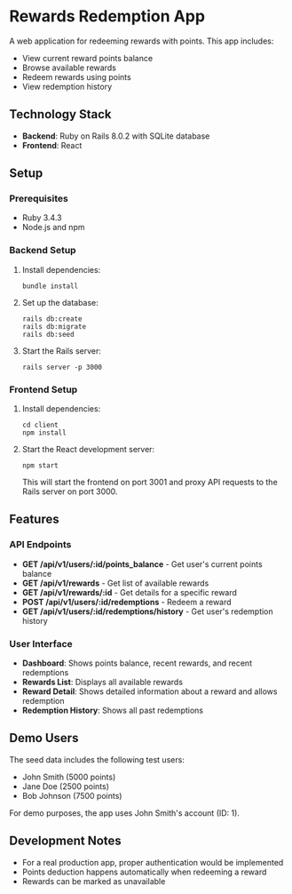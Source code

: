 # Rewards Redemption App

A web application for redeeming rewards with points. This app includes:

- View current reward points balance
- Browse available rewards
- Redeem rewards using points
- View redemption history

## Technology Stack

- **Backend**: Ruby on Rails 8.0.2 with SQLite database
- **Frontend**: React

## Setup

### Prerequisites

- Ruby 3.4.3
- Node.js and npm

### Backend Setup

1. Install dependencies:
   ```
   bundle install
   ```

2. Set up the database:
   ```
   rails db:create
   rails db:migrate
   rails db:seed
   ```

3. Start the Rails server:
   ```
   rails server -p 3000
   ```

### Frontend Setup

1. Install dependencies:
   ```
   cd client
   npm install
   ```

2. Start the React development server:
   ```
   npm start
   ```
   This will start the frontend on port 3001 and proxy API requests to the Rails server on port 3000.

## Features

### API Endpoints

- **GET /api/v1/users/:id/points_balance** - Get user's current points balance
- **GET /api/v1/rewards** - Get list of available rewards
- **GET /api/v1/rewards/:id** - Get details for a specific reward
- **POST /api/v1/users/:id/redemptions** - Redeem a reward
- **GET /api/v1/users/:id/redemptions/history** - Get user's redemption history

### User Interface

- **Dashboard**: Shows points balance, recent rewards, and recent redemptions
- **Rewards List**: Displays all available rewards
- **Reward Detail**: Shows detailed information about a reward and allows redemption
- **Redemption History**: Shows all past redemptions

## Demo Users

The seed data includes the following test users:

- John Smith (5000 points)
- Jane Doe (2500 points)
- Bob Johnson (7500 points)

For demo purposes, the app uses John Smith's account (ID: 1).

## Development Notes

- For a real production app, proper authentication would be implemented
- Points deduction happens automatically when redeeming a reward
- Rewards can be marked as unavailable
